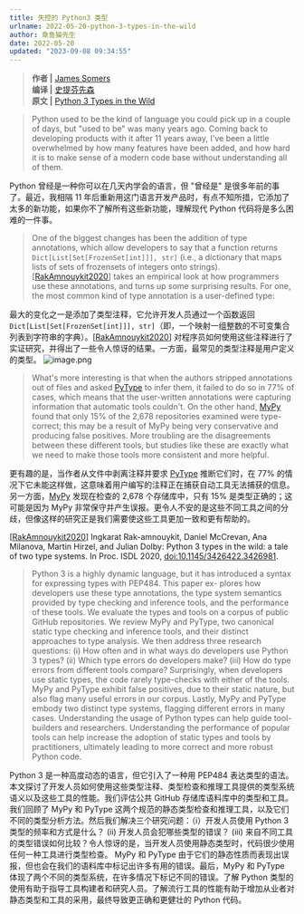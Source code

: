 ```yaml
---
title: 失控的 Python3 类型
urlname: 2022-05-20-python-3-types-in-the-wild
author: 章鱼猫先生
date: 2022-05-20
updated: "2023-09-08 09:34:55"
---
```


> **作者 |** [James Somers](https://www.theatlantic.com/author/james-somers/) <br>
> **编译 |** [史提芬先森](https://www.yuque.com/shenweiyan/)<br>
> **原文 |** [Python 3 Types in the Wild](https://www.theatlantic.com/science/archive/2018/04/the-scientific-paper-is-obsolete/556676/)

<!-- -->

> Python used to be the kind of language you could pick up in a couple of days, but "used to be" was many years ago. Coming back to developing products with it after 11 years away, I've been a little overwhelmed by how many features have been added, and how hard it is to make sense of a modern code base without understanding all of them.

Python 曾经是一种你可以在几天内学会的语言，但 "曾经是" 是很多年前的事了。最近，我相隔 11 年后重新用这门语言开发产品时，有点不知所措，它添加了太多的新功能，如果你不了解所有这些新功能，理解现代 Python 代码将是多么困难的一件事。

> One of the biggest changes has been the addition of type annotations, which allow developers to say that a function returns `Dict[List[Set[FrozenSet[int]]], str]` (i.e., a dictionary that maps lists of sets of frozensets of integers onto strings). \[[RakAmnouykit2020](https://neverworkintheory.org/bib/#RakAmnouykit2020)] takes an empirical look at how programmers use these annotations, and turns up some surprising results. For one, the most common kind of type annotation is a user-defined type:

最大的变化之一是添加了类型注释，它允许开发人员通过一个函数返回 `Dict[List[Set[FrozenSet[int]]], str]`（即，一个映射一组整数的不可变集合列表到字符串的字典）。\[[RakAmnouykit2020](https://neverworkintheory.org/bib/#RakAmnouykit2020)] 对程序员如何使用这些注释进行了实证研究，并得出了一些令人惊讶的结果。一方面，最常见的类型注释是用户定义的类型。
![image.png](https://shub.weiyan.tech/yuque/elog-cookbook-img/FtZT3mwYmnkeFlO-MzJvRhFPgkLC.png)

> What's more interesting is that when the authors stripped annotations out of files and asked [PyType](https://google.github.io/pytype/) to infer them, it failed to do so in 77% of cases, which means that the user-written annotations were capturing information that automatic tools couldn't. On the other hand, [MyPy](http://mypy-lang.org/) found that only 15% of the 2,678 repositories examined were type-correct; this may be a result of MyPy being very conservative and producing false positives. More troubling are the disagreements between these different tools, but studies like these are exactly what we need to make those tools more consistent and more helpful.

更有趣的是，当作者从文件中剥离注释并要求 [PyType](https://google.github.io/pytype/) 推断它们时，在 77% 的情况下它未能这样做，这意味着用户编写的注释正在捕获自动工具无法捕获的信息。另一方面，[MyPy](http://mypy-lang.org/) 发现在检查的 2,678 个存储库中，只有 15% 是类型正确的；这可能是因为 MyPy 非常保守并产生误报。更令人不安的是这些不同工具之间的分歧，但像这样的研究正是我们需要使这些工具更加一致和更有帮助的。

\[[RakAmnouykit2020](https://neverworkintheory.org/bib/#RakAmnouykit2020)] Ingkarat Rak-amnouykit, Daniel McCrevan, Ana Milanova, Martin Hirzel, and Julian Dolby: Python 3 types in the wild: a tale of two type systems. In Proc. ISDL 2020, [doi:10.1145/3426422.3426981](https://doi.org/10.1145/3426422.3426981).

> Python 3 is a highly dynamic language, but it has introduced a syntax for expressing types with PEP484. This paper ex- plores how developers use these type annotations, the type system semantics provided by type checking and inference tools, and the performance of these tools. We evaluate the types and tools on a corpus of public GitHub repositories. We review MyPy and PyType, two canonical static type checking and inference tools, and their distinct approaches to type analysis. We then address three research questions: (i) How often and in what ways do developers use Python 3 types? (ii) Which type errors do developers make? (iii) How do type errors from different tools compare? Surprisingly, when developers use static types, the code rarely type-checks with either of the tools. MyPy and PyType exhibit false positives, due to their static nature, but also flag many useful errors in our corpus. Lastly, MyPy and PyType embody two distinct type systems, flagging different errors in many cases. Understanding the usage of Python types can help guide tool-builders and researchers. Understanding the performance of popular tools can help increase the adoption of static types and tools by practitioners, ultimately leading to more correct and more robust Python code.

Python 3 是一种高度动态的语言，但它引入了一种用 PEP484 表达类型的语法。本文探讨了开发人员如何使用这些类型注释、类型检查和推理工具提供的类型系统语义以及这些工具的性能。我们评估公共 GitHub 存储库语料库中的类型和工具。我们回顾了 MyPy 和 PyType 这两个规范的静态类型检查和推理工具，以及它们不同的类型分析方法。然后我们解决三个研究问题：（i）开发人员使用 Python 3 类型的频率和方式是什么？ (ii) 开发人员会犯哪些类型的错误？ (iii) 来自不同工具的类型错误如何比较？令人惊讶的是，当开发人员使用静态类型时，代码很少使用任何一种工具进行类型检查。 MyPy 和 PyType 由于它们的静态性质而表现出误报，但也会在我们的语料库中标记出许多有用的错误。最后，MyPy 和 PyType 体现了两个不同的类型系统，在许多情况下标记不同的错误。了解 Python 类型的使用有助于指导工具构建者和研究人员。了解流行工具的性能有助于增加从业者对静态类型和工具的采用，最终导致更正确和更健壮的 Python 代码。
